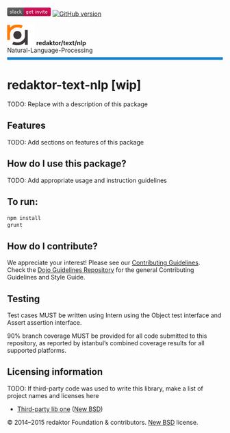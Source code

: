 [![slack](https://raw.githubusercontent.com/redaktor/style/master/assets/readme/shields/slackInvite.png)](https://redaktor-slackin.herokuapp.com)
[![GitHub version](https://badge.fury.io/gh/redaktor%2Fnlp.svg)](http://badge.fury.io/gh/redaktor%2Fnlp)
<br><br>
[![logo](https://raw.githubusercontent.com/redaktor/style/master/assets/readme/logo.png)](#)
**redaktor/text/nlp**<br>
Natural-Language-Processing<br>
[![-](https://raw.githubusercontent.com/redaktor/style/master/assets/readme/lineBlue.png)](#)<br>

# redaktor-text-nlp [wip]

TODO: Replace with a description of this package

## Features

TODO: Add sections on features of this package

## How do I use this package?

TODO: Add appropriate usage and instruction guidelines
## To run:
```
npm install
grunt
```

## How do I contribute?

We appreciate your interest!
Please see our [Contributing Guidelines](./contributing.md#readme).<br>
Check the [Dojo Guidelines Repository](https://github.com/dojo/guidelines#readme) for the
general Contributing Guidelines and Style Guide.

## Testing

Test cases MUST be written using Intern using the Object test interface and Assert assertion interface.

90% branch coverage MUST be provided for all code submitted to this repository, as reported by istanbul’s combined coverage results for all supported platforms.

## Licensing information

TODO: If third-party code was used to write this library, make a list of project names and licenses here

* [Third-party lib one](https//github.com/foo/bar) ([New BSD](http://opensource.org/licenses/BSD-3-Clause))

© 2014–2015 redaktor Foundation & contributors. [New BSD](http://opensource.org/licenses/BSD-3-Clause) license.
